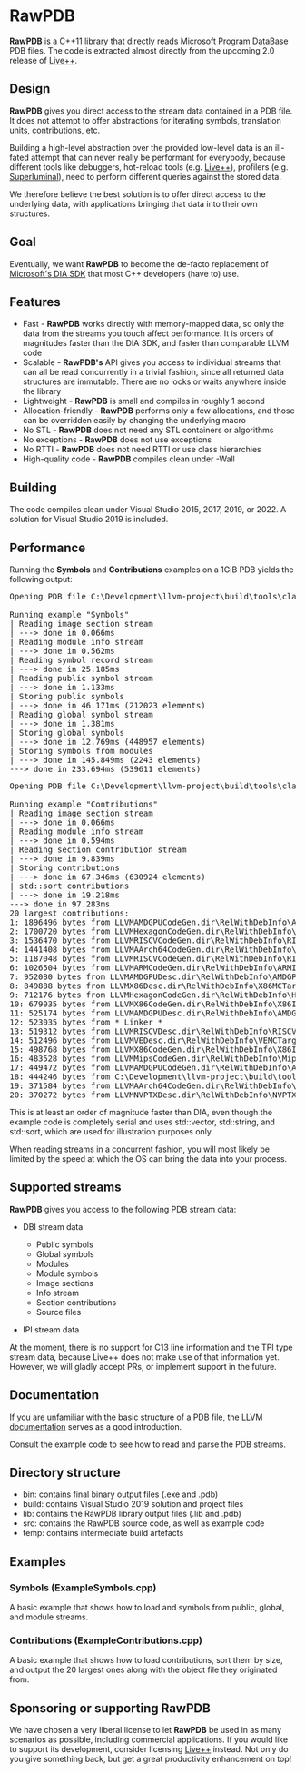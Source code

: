 # RawPDB

**RawPDB** is a C++11 library that directly reads Microsoft Program DataBase PDB files. The code is extracted almost directly from the upcoming 2.0 release of <a href="https://liveplusplus.tech/">Live++</a>.

## Design

**RawPDB** gives you direct access to the stream data contained in a PDB file. It does not attempt to offer abstractions for iterating symbols, translation units, contributions, etc.

Building a high-level abstraction over the provided low-level data is an ill-fated attempt that can never really be performant for everybody, because different tools like debuggers, hot-reload tools (e.g. <a href="https://liveplusplus.tech/">Live++</a>), profilers (e.g. <a href="https://superluminal.eu/">Superluminal</a>), need to perform different queries against the stored data.

We therefore believe the best solution is to offer direct access to the underlying data, with applications bringing that data into their own structures.

## Goal

Eventually, we want **RawPDB** to become the de-facto replacement of <a href="https://docs.microsoft.com/en-us/visualstudio/debugger/debug-interface-access/debug-interface-access-sdk">Microsoft's DIA SDK</a> that most C++ developers (have to) use.

## Features

* Fast - **RawPDB** works directly with memory-mapped data, so only the data from the streams you touch affect performance. It is orders of magnitudes faster than the DIA SDK, and faster than comparable LLVM code
* Scalable - **RawPDB's** API gives you access to individual streams that can all be read concurrently in a trivial fashion, since all returned data structures are immutable. There are no locks or waits anywhere inside the library
* Lightweight - **RawPDB** is small and compiles in roughly 1 second
* Allocation-friendly - **RawPDB** performs only a few allocations, and those can be overridden easily by changing the underlying macro
* No STL - **RawPDB** does not need any STL containers or algorithms
* No exceptions - **RawPDB** does not use exceptions
* No RTTI - **RawPDB** does not need RTTI or use class hierarchies
* High-quality code - **RawPDB** compiles clean under -Wall

## Building

The code compiles clean under Visual Studio 2015, 2017, 2019, or 2022. A solution for Visual Studio 2019 is included.

## Performance

Running the **Symbols** and **Contributions** examples on a 1GiB PDB yields the following output:

<pre>
Opening PDB file C:\Development\llvm-project\build\tools\clang\unittests\Tooling\RelWithDebInfo\ToolingTests.pdb

Running example "Symbols"
| Reading image section stream
| ---> done in 0.066ms
| Reading module info stream
| ---> done in 0.562ms
| Reading symbol record stream
| ---> done in 25.185ms
| Reading public symbol stream
| ---> done in 1.133ms
| Storing public symbols
| ---> done in 46.171ms (212023 elements)
| Reading global symbol stream
| ---> done in 1.381ms
| Storing global symbols
| ---> done in 12.769ms (448957 elements)
| Storing symbols from modules
| ---> done in 145.849ms (2243 elements)
---> done in 233.694ms (539611 elements)
</pre>

<pre>
Opening PDB file C:\Development\llvm-project\build\tools\clang\unittests\Tooling\RelWithDebInfo\ToolingTests.pdb

Running example "Contributions"
| Reading image section stream
| ---> done in 0.066ms
| Reading module info stream
| ---> done in 0.594ms
| Reading section contribution stream
| ---> done in 9.839ms
| Storing contributions
| ---> done in 67.346ms (630924 elements)
| std::sort contributions
| ---> done in 19.218ms
---> done in 97.283ms
20 largest contributions:
1: 1896496 bytes from LLVMAMDGPUCodeGen.dir\RelWithDebInfo\AMDGPUInstructionSelector.obj
2: 1700720 bytes from LLVMHexagonCodeGen.dir\RelWithDebInfo\HexagonInstrInfo.obj
3: 1536470 bytes from LLVMRISCVCodeGen.dir\RelWithDebInfo\RISCVISelDAGToDAG.obj
4: 1441408 bytes from LLVMAArch64CodeGen.dir\RelWithDebInfo\AArch64InstructionSelector.obj
5: 1187048 bytes from LLVMRISCVCodeGen.dir\RelWithDebInfo\RISCVInstructionSelector.obj
6: 1026504 bytes from LLVMARMCodeGen.dir\RelWithDebInfo\ARMInstructionSelector.obj
7: 952080 bytes from LLVMAMDGPUDesc.dir\RelWithDebInfo\AMDGPUMCTargetDesc.obj
8: 849888 bytes from LLVMX86Desc.dir\RelWithDebInfo\X86MCTargetDesc.obj
9: 712176 bytes from LLVMHexagonCodeGen.dir\RelWithDebInfo\HexagonInstrInfo.obj
10: 679035 bytes from LLVMX86CodeGen.dir\RelWithDebInfo\X86ISelDAGToDAG.obj
11: 525174 bytes from LLVMAMDGPUDesc.dir\RelWithDebInfo\AMDGPUMCTargetDesc.obj
12: 523035 bytes from * Linker *
13: 519312 bytes from LLVMRISCVDesc.dir\RelWithDebInfo\RISCVMCTargetDesc.obj
14: 512496 bytes from LLVMVEDesc.dir\RelWithDebInfo\VEMCTargetDesc.obj
15: 498768 bytes from LLVMX86CodeGen.dir\RelWithDebInfo\X86InstructionSelector.obj
16: 483528 bytes from LLVMMipsCodeGen.dir\RelWithDebInfo\MipsInstructionSelector.obj
17: 449472 bytes from LLVMAMDGPUCodeGen.dir\RelWithDebInfo\AMDGPUISelDAGToDAG.obj
18: 444246 bytes from C:\Development\llvm-project\build\tools\clang\lib\Basic\obj.clangBasic.dir\RelWithDebInfo\DiagnosticIDs.obj
19: 371584 bytes from LLVMAArch64CodeGen.dir\RelWithDebInfo\AArch64ISelDAGToDAG.obj
20: 370272 bytes from LLVMNVPTXDesc.dir\RelWithDebInfo\NVPTXMCTargetDesc.obj
</pre>

This is at least an order of magnitude faster than DIA, even though the example code is completely serial and uses std::vector, std::string, and std::sort, which are used for illustration purposes only.

When reading streams in a concurrent fashion, you will most likely be limited by the speed at which the OS can bring the data into your process.

## Supported streams

**RawPDB** gives you access to the following PDB stream data:

* DBI stream data
	* Public symbols
	* Global symbols
	* Modules
	* Module symbols
	* Image sections
	* Info stream
	* Section contributions
	* Source files

* IPI stream data

At the moment, there is no support for C13 line information and the TPI type stream data, because Live++ does not make use of that information yet. However, we will gladly accept PRs, or implement support in the future.

## Documentation

If you are unfamiliar with the basic structure of a PDB file, the <a href="https://llvm.org/docs/PDB/index.html">LLVM documentation</a> serves as a good introduction.

Consult the example code to see how to read and parse the PDB streams.

## Directory structure

* bin: contains final binary output files (.exe and .pdb)
* build: contains Visual Studio 2019 solution and project files
* lib: contains the RawPDB library output files (.lib and .pdb)
* src: contains the RawPDB source code, as well as example code
* temp: contains intermediate build artefacts

## Examples

### Symbols (ExampleSymbols.cpp)

A basic example that shows how to load and symbols from public, global, and module streams.

### Contributions (ExampleContributions.cpp)

A basic example that shows how to load contributions, sort them by size, and output the 20 largest ones along with the object file they originated from.

## Sponsoring or supporting RawPDB

We have chosen a very liberal license to let **RawPDB** be used in as many scenarios as possible, including commercial applications. If you would like to support its development, consider licensing <a href="https://liveplusplus.tech/">Live++</a> instead. Not only do you give something back, but get a great productivity enhancement on top!
